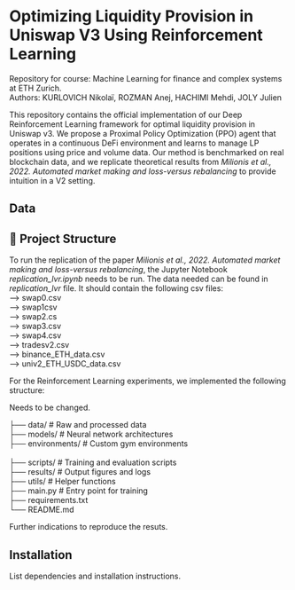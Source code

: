 # Optimizing Liquidity Provision in Uniswap V3 Using Reinforcement Learning
Repository for course: Machine Learning for finance and complex systems at ETH Zurich. <br>
Authors: KURLOVICH Nikolaï, ROZMAN Anej, HACHIMI Mehdi, JOLY Julien

This repository contains the official implementation of our Deep Reinforcement Learning framework for optimal liquidity provision in Uniswap v3. We propose a Proximal Policy Optimization (PPO) agent that operates in a continuous DeFi environment and learns to manage LP positions using price and volume data. Our method is benchmarked on real blockchain data, and we replicate theoretical results from _Milionis et al., 2022. Automated market making and loss-versus rebalancing_ to provide intuition in a V2 setting.

## Data

## 📁 Project Structure

To run the replication of the paper _Milionis et al., 2022. Automated market making and loss-versus rebalancing_, the Jupyter Notebook _replication_lvr.ipynb_ needs to be run. The data needed can be found in _replication_lvr_ file. It should contain the following csv files: <br>
--> swap0.csv <br>
--> swap1csv  <br>
--> swap2.cs <br>
--> swap3.csv <br>
--> swap4.csv <br>
--> tradesv2.csv <br>
--> binance_ETH_data.csv <br>
--> univ2_ETH_USDC_data.csv

For the Reinforcement Learning experiments, we implemented the following structure:

Needs to be changed.

├── data/                 # Raw and processed data <br>
├── models/               # Neural network architectures <br>
├── environments/         # Custom gym environments <br>       
├── scripts/              # Training and evaluation scripts <br>
├── results/              # Output figures and logs <br>
├── utils/                # Helper functions <br>
├── main.py               # Entry point for training <br>
├── requirements.txt      <br>
└── README.md

Further indications to reproduce the resuts.

## Installation
List dependencies and installation instructions.




